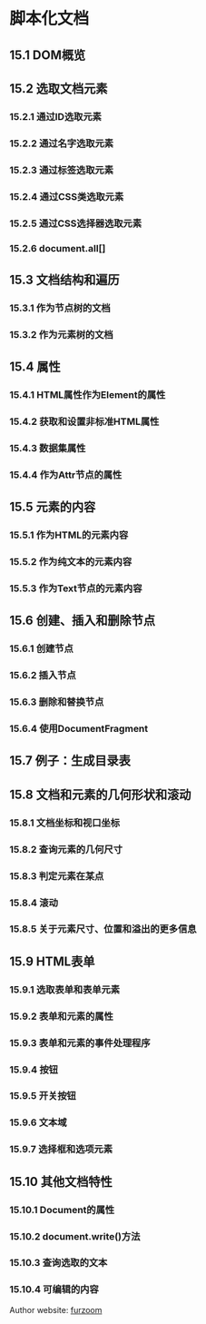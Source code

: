 # 脚本化文档

## 15.1 DOM概览

## 15.2 选取文档元素

### 15.2.1 通过ID选取元素

### 15.2.2 通过名字选取元素

### 15.2.3 通过标签选取元素

### 15.2.4 通过CSS类选取元素

### 15.2.5 通过CSS选择器选取元素

### 15.2.6 document.all[]

## 15.3 文档结构和遍历

### 15.3.1 作为节点树的文档

### 15.3.2 作为元素树的文档

## 15.4 属性

### 15.4.1 HTML属性作为Element的属性

### 15.4.2 获取和设置非标准HTML属性

### 15.4.3 数据集属性

### 15.4.4 作为Attr节点的属性

## 15.5 元素的内容

### 15.5.1 作为HTML的元素内容

### 15.5.2 作为纯文本的元素内容

### 15.5.3 作为Text节点的元素内容

## 15.6 创建、插入和删除节点

### 15.6.1 创建节点

### 15.6.2 插入节点

### 15.6.3 删除和替换节点

### 15.6.4 使用DocumentFragment

## 15.7 例子：生成目录表

## 15.8 文档和元素的几何形状和滚动

### 15.8.1 文档坐标和视口坐标

### 15.8.2 查询元素的几何尺寸

### 15.8.3 判定元素在某点

### 15.8.4 滚动

### 15.8.5 关于元素尺寸、位置和溢出的更多信息

## 15.9 HTML表单

### 15.9.1 选取表单和表单元素

### 15.9.2 表单和元素的属性

### 15.9.3 表单和元素的事件处理程序

### 15.9.4 按钮

### 15.9.5 开关按钮

### 15.9.6 文本域

### 15.9.7 选择框和选项元素

## 15.10 其他文档特性

### 15.10.1 Document的属性

### 15.10.2 document.write()方法

### 15.10.3 查询选取的文本

### 15.10.4 可编辑的内容


Author website: [furzoom](http://furzoom.com/about-us/ "Furzoom")
